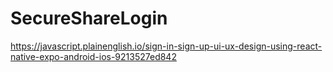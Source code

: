 # SecureShareLogin

https://javascript.plainenglish.io/sign-in-sign-up-ui-ux-design-using-react-native-expo-android-ios-9213527ed842
